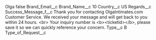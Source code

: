 <?xml version="1.0" encoding="UTF-8"?>
<CustomMetadata xmlns="http://soap.sforce.com/2006/04/metadata" xmlns:xsi="http://www.w3.org/2001/XMLSchema-instance" xmlns:xsd="http://www.w3.org/2001/XMLSchema">
    <label>Olga</label>
    <protected>false</protected>
    <values>
        <field>Brand_Email__c</field>
        <value xsi:nil="true"/>
    </values>
    <values>
        <field>Brand_Name__c</field>
        <value xsi:type="xsd:string">10</value>
    </values>
    <values>
        <field>Country__c</field>
        <value xsi:type="xsd:string">US</value>
    </values>
    <values>
        <field>Regards__c</field>
        <value xsi:nil="true"/>
    </values>
    <values>
        <field>Success_Message_f__c</field>
        <value xsi:type="xsd:string">Thank you for contacting OlgaIntimates.com Customer Service. We received your message and will get back to you within 24 hours. &lt;br&gt;
Your inquiry number is &lt;b&gt;&lt;ticketid&gt;&lt;/b&gt;, please save it so we can quickly reference your concern.</value>
    </values>
    <values>
        <field>Type__c</field>
        <value xsi:type="xsd:string">B</value>
    </values>
    <values>
        <field>Type_of_Request__c</field>
        <value xsi:nil="true"/>
    </values>
</CustomMetadata>
